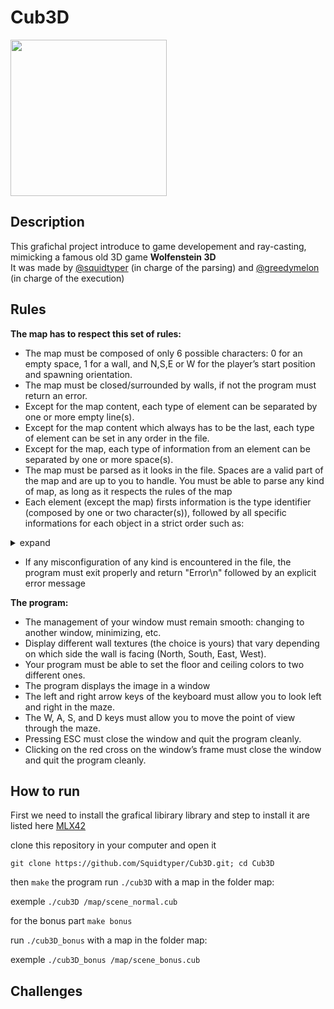 # Cub3D
<img src="https://github.com/Squidtyper/Cub3D/blob/Norme/cub3Dshow.gif" width="250" height="250"/><br>
## **Description**
This grafichal project introduce to game developement and ray-casting, mimicking a famous old 3D game **Wolfenstein 3D**<br>
It was made by [@squidtyper](https://github.com/squidtyper/squidtyper) (in charge of the parsing) and [@greedymelon](https://github.com/greedymelon) (in charge of the execution)<br>

## **Rules**
**The map has to respect this set of rules:**
- The map must be composed of only 6 possible characters: 0 for an empty space,
1 for a wall, and N,S,E or W for the player’s start position and spawning
orientation.
- The map must be closed/surrounded by walls, if not the program must return
an error.
- Except for the map content, each type of element can be separated by one or
more empty line(s).
- Except for the map content which always has to be the last, each type of
element can be set in any order in the file.
- Except for the map, each type of information from an element can be separated
by one or more space(s).
- The map must be parsed as it looks in the file. Spaces are a valid part of the
map and are up to you to handle. You must be able to parse any kind of map,
as long as it respects the rules of the map
- Each element (except the map) firsts information is the type identifier (composed by one or two character(s)), 
followed by all specific informations for each object in a strict order such as:
<details>
             <summary>expand</summary>
∗ *North texture:*<br>
NO ./path_to_the_north_texture<br>
· identifier: NO<br>
· path to the north texure<br>
∗ *South texture:*<br>
SO ./path_to_the_south_texture<br>
· identifier: SO<br>
· path to the south texure<br>
∗ *West texture:*<br>
WE ./path_to_the_west_texture<br>
· identifier: WE<br>
· path to the west texure<br>
∗ *East texture:*<br>
EA ./path_to_the_east_texture<br>
· identifier: EA<br>
· path to the east texure<br>
∗ *Floor color:*<br>
F 220,100,0<br>
· identifier: F<br>
· R,G,B colors in range [0,255]: 0, 255, 255<br>
∗ *Ceiling color:*<br>
C 225,30,0<br>
· identifier: C<br>
· R,G,B colors in range [0,255]: 0, 255, 255<br>
</details>

- If any misconfiguration of any kind is encountered in the file, the program
must exit properly and return "Error\n" followed by an explicit error message

**The program:**<br>
- The management of your window must remain smooth: changing to another window, minimizing, etc.
- Display different wall textures (the choice is yours) that vary depending on which
side the wall is facing (North, South, East, West).
- Your program must be able to set the floor and ceiling colors to two different ones.
- The program displays the image in a window
- The left and right arrow keys of the keyboard must allow you to look left and
right in the maze.
- The W, A, S, and D keys must allow you to move the point of view through
the maze.
- Pressing ESC must close the window and quit the program cleanly.
- Clicking on the red cross on the window’s frame must close the window and
quit the program cleanly.

## **How to run**
First we need to install the grafical libirary
library and step to install it are listed here 
[MLX42](https://github.com/codam-coding-college/MLX42)

clone this repository in your computer and open it
```
git clone https://github.com/Squidtyper/Cub3D.git; cd Cub3D
```
then ```make``` the program
run
```./cub3D``` with a map in the folder map:

exemple
```./cub3D /map/scene_normal.cub```

for the bonus part
```make bonus```

run
```./cub3D_bonus``` with a map in the folder map:

exemple
```./cub3D_bonus /map/scene_bonus.cub```

## **Challenges**
